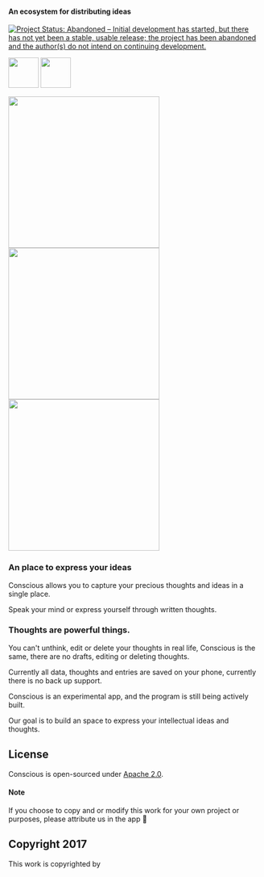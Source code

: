 #### An ecosystem for distributing ideas
[![Project Status: Abandoned – Initial development has started, but there has not yet been a stable, usable release; the project has been abandoned and the author(s) do not intend on continuing development.](https://www.repostatus.org/badges/latest/abandoned.svg)](https://www.repostatus.org/#abandoned)

[<img src="http://imgur.com/Rai30q4.png"  height="60">](https://play.google.com/store/apps/details?id=com.pressurelabs.conscious)
[<img src="https://cdn.worldvectorlogo.com/logos/slack.svg" height="60px"/>](http://pressurelabs.slack.com)

<a href="https://play.google.com/store/apps/details?id=com.pressurelabs.conscious">
<img src="http://imgur.com/BVqQBo2.png" height="300px"/>
<img src="http://imgur.com/QPl3Wsk.png" height="300px"/>
<img src="http://imgur.com/uG0vbyv.png" height="300px"/>
</a>


### An place to express your ideas

Conscious allows you to capture your precious thoughts and ideas in a single place.

Speak your mind or express yourself through written thoughts.

### Thoughts are powerful things.

You can't unthink, edit or delete your thoughts in real life, Conscious is the same, there are no drafts, editing or deleting thoughts.

Currently all data, thoughts and entries are saved on your phone, currently there is no back up support.

Conscious is an experimental app, and the program is still being actively built.

Our goal is to build an space to express your intellectual ideas and thoughts.

## License 
Conscious is open-sourced under [Apache 2.0](https://opensource.org/licenses/Apache-2.0).

#### Note 
If you choose to copy and or modify this work for your own project or purposes, please attribute us in the app 🙂

## Copyright 2017
This work is copyrighted by

